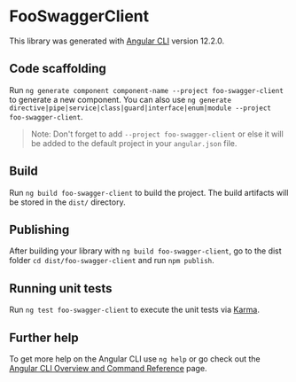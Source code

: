 # FooSwaggerClient

This library was generated with [Angular CLI](https://github.com/angular/angular-cli) version 12.2.0.

## Code scaffolding

Run `ng generate component component-name --project foo-swagger-client` to generate a new component. You can also use `ng generate directive|pipe|service|class|guard|interface|enum|module --project foo-swagger-client`.
> Note: Don't forget to add `--project foo-swagger-client` or else it will be added to the default project in your `angular.json` file. 

## Build

Run `ng build foo-swagger-client` to build the project. The build artifacts will be stored in the `dist/` directory.

## Publishing

After building your library with `ng build foo-swagger-client`, go to the dist folder `cd dist/foo-swagger-client` and run `npm publish`.

## Running unit tests

Run `ng test foo-swagger-client` to execute the unit tests via [Karma](https://karma-runner.github.io).

## Further help

To get more help on the Angular CLI use `ng help` or go check out the [Angular CLI Overview and Command Reference](https://angular.io/cli) page.
